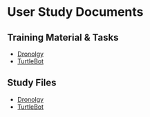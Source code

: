 # User Study Documents

## Training Material & Tasks

- [Dronolgy](material_dronology_final.pdf)
- [TurtleBot](material_turtlebot_final.pdf)

## Study Files

- [Dronolgy](/dronology)
- [TurtleBot](/turtlebot)
